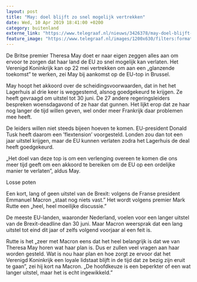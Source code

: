 ```yaml
---
layout: post
title: "May: doel blijft zo snel mogelijk vertrekken"
date: Wed, 10 Apr 2019 18:41:00 +0200
category: buitenland
externe_link: "https://www.telegraaf.nl/nieuws/3426378/may-doel-blijft-zo-snel-mogelijk-vertrekken"
feature_image: "https://www.telegraaf.nl/images/1200x630/filters:format(jpeg):quality(80)/cdn-kiosk-api.telegraaf.nl/70a262ee-5baf-11e9-8d0e-02d1dbdc35d1.jpg"
---
```


<p class="intro">De Britse premier Theresa May doet er naar eigen zeggen alles aan om ervoor te zorgen dat haar land de EU zo snel mogelijk kan verlaten. Het Verenigd Koninkrijk kan op 22 mei vertrekken om aan een „glanzende toekomst” te werken, zei May bij aankomst op de EU-top in Brussel.</p> <p>May hoopt het akkoord over de scheidingsvoorwaarden, dat in het het Lagerhuis al drie keer is weggestemd, alsnog goedgekeurd te krijgen. Ze heeft gevraagd om uitstel tot 30 juni. De 27 andere regeringsleiders bespreken woensdagavond of ze haar dat gunnen. Het lijkt erop dat ze haar nog langer de tijd willen geven, wel onder meer Frankrijk daar problemen mee heeft.</p><p>De leiders willen niet steeds bijeen hoeven te komen. EU-president Donald Tusk heeft daarom een ’flextension’ voorgesteld. Londen zou dan tot een jaar uitstel krijgen, maar de EU kunnen verlaten zodra het Lagerhuis de deal heeft goedgekeurd.</p><p>„Het doel van deze top is om een verlenging overeen te komen die ons meer tijd geeft om een akkoord te bereiken om de EU op een ordelijke manier te verlaten”, aldus May.</p><p>Losse poten</p><p>Een kort, lang of geen uitstel van de Brexit: volgens de Franse president Emmanuel Macron „staat nog niets vast.” Het wordt volgens premier Mark Rutte een „heel, heel moeilijke discussie.”</p><p>De meeste EU-landen, waaronder Nederland, voelen voor een langer uitstel van de Brexit-deadline dan 30 juni. Maar Macron weersprak dat een lang uitstel tot eind dit jaar of zelfs volgend voorjaar al een feit is.</p><p>Rutte is het „zeer met Macron eens dat het heel belangrijk is dat we van Theresa May horen wat haar plan is. Dus er zullen veel vragen aan haar worden gesteld. Wat is nou haar plan en hoe zorgt ze ervoor dat het Verenigd Koninkrijk een loyale lidstaat blijft in de tijd dat ze bezig zijn eruit te gaan”, zei hij kort na Macron. „De hoofdkeuze is een beperkter of een wat langer uitstel, maar het is echt ingewikkeld.”</p>
